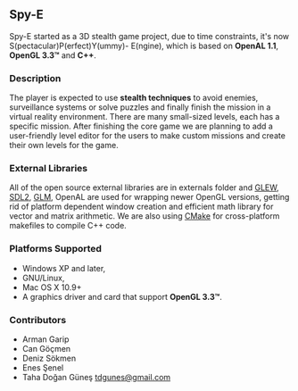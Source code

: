## Spy-E  
  
Spy-E started as a 3D stealth game project, due to time constraints, it's now S(pectacular)P(erfect)Y(ummy)- E(ngine), which is based on **OpenAL 1.1**, **OpenGL 3.3™** and **C++**. 

### Description

The player is expected to use **stealth techniques** to avoid enemies, surveillance systems or solve puzzles and finally finish the mission in a virtual reality environment. There are many small-sized levels, each has a specific mission. After finishing the core game we are planning to add a user-friendly level editor for the users to make custom missions and create their own levels for the game. 

### External Libraries

All of the open source external libraries are in externals folder and [GLEW](http://glew.sourceforge.net), [SDL2](https://www.libsdl.org/), [GLM](http://glm.g-truc.net/0.9.6/index.html), OpenAL are used for wrapping newer OpenGL versions, getting rid of platform dependent window creation and efficient math library for vector and matrix arithmetic. We are also using [CMake](http://www.cmake.org) for cross-platform makefiles to compile C++ code. 


### Platforms Supported

* Windows XP and later, 
* GNU/Linux, 
* Mac OS X 10.9+
* A graphics driver and card that support **OpenGL 3.3™**.

### Contributors

* Arman Garip
* Can Göçmen
* Deniz Sökmen
* Enes Şenel
* Taha Doğan Güneş <tdgunes@gmail.com>

